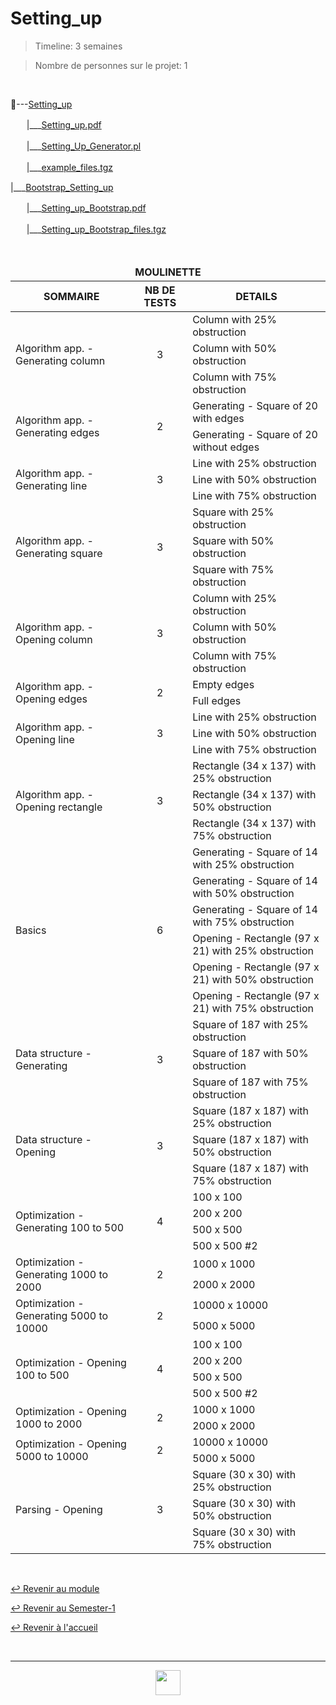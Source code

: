 # Setting_up

> Timeline: 3 semaines

> Nombre de personnes sur le projet: 1

<br>

📂---[Setting_up](https://github.com/Studio-17/Epitech-Subjects/blob/main/Semester-1/B-CPE-110/Setting_up/Setting_up)

ㅤㅤ|\_\_\_[Setting_up.pdf](https://github.com/Studio-17/Epitech-Subjects/blob/main/Semester-1/B-CPE-110/Setting_up/Setting_up/Setting_up.pdf)

ㅤㅤ|\_\_\_[Setting_Up_Generator.pl](https://github.com/Studio-17/Epitech-Subjects/blob/main/Semester-1/B-CPE-110/Setting_up/Setting_up/Setting_Up_Generator.pl)

ㅤㅤ|\_\_\_[example_files.tgz](https://github.com/Studio-17/Epitech-Subjects/blob/main/Semester-1/B-CPE-110/Setting_up/Setting_up/example_files.tgz)

|\_\_\_[Bootstrap_Setting_up](https://github.com/Studio-17/Epitech-Subjects/blob/main/Semester-1/B-CPE-110/Setting_up/Setting_up/maps-intermediate.tgz)

ㅤㅤ|\_\_\_[Setting_up_Bootstrap.pdf](https://github.com/Studio-17/Epitech-Subjects/blob/main/Semester-1/B-CPE-110/Setting_up/Bootstrap_Setting_up/Setting_Up_Bootstrap.pdf)

ㅤㅤ|\_\_\_[Setting_up_Bootstrap_files.tgz](https://github.com/Studio-17/Epitech-Subjects/blob/main/Semester-1/B-CPE-110/Setting_up/Bootstrap_Setting_up/Setting_Up_Bootstrap_file.tgz)

<br>

<table align="center">
    <thead>
        <tr>
            <td colspan="3" align="center"><strong>MOULINETTE</strong></td>
        </tr>
        <tr>
            <th>SOMMAIRE</th>
            <th>NB DE TESTS</th>
            <th>DETAILS</th>
        </tr>
    </thead>
    <tbody>
        <!-- Algorithm app. - Generating column -->
        <tr>
            <td rowspan="3">Algorithm app. - Generating column</td>
            <td rowspan="3" style="text-align: center;">3</td>
            <td>Column with 25% obstruction</td>
        </tr>
        <tr>
            <td>Column with 50% obstruction</td>
        </tr>
        <tr>
            <td>Column with 75% obstruction</td>
        </tr>
        <tr>
            <td rowspan="2">Algorithm app. - Generating edges</td>
            <td rowspan="2" style="text-align: center;">2</td>
            <td>Generating - Square of 20 with edges</td>
        </tr>
        <tr>
            <td>Generating - Square of 20 without edges</td>
        </tr>
        <tr>
            <td rowspan="3">Algorithm app. - Generating line</td>
            <td rowspan="3" style="text-align: center;">3</td>
            <td>Line with 25% obstruction</td>
        </tr>
        <tr>
            <td>Line with 50% obstruction</td>
        </tr>
        <tr>
            <td>Line with 75% obstruction</td>
        </tr>
        <tr>
            <td rowspan="3">Algorithm app. - Generating square</td>
            <td rowspan="3" style="text-align: center;">3</td>
            <td>Square with 25% obstruction</td>
        </tr>
        <tr>
            <td>Square with 50% obstruction</td>
        </tr>
        <tr>
            <td>Square with 75% obstruction</td>
        </tr>
        <tr>
            <td rowspan="3">Algorithm app. - Opening column</td>
            <td rowspan="3" style="text-align: center;">3</td>
            <td>Column with 25% obstruction</td>
        </tr>
        <tr>
            <td>Column with 50% obstruction</td>
        </tr>
        <tr>
            <td>Column with 75% obstruction</td>
        </tr>
        <tr>
            <td rowspan="2">Algorithm app. - Opening edges</td>
            <td rowspan="2" style="text-align: center;">2</td>
            <td>Empty edges</td>
        </tr>
        <tr>
            <td>Full edges</td>
        </tr>
        <tr>
            <td rowspan="3">Algorithm app. - Opening line</td>
            <td rowspan="3" style="text-align: center;">3</td>
            <td>Line with 25% obstruction</td>
        </tr>
        <tr>
            <td>Line with 50% obstruction</td>
        </tr>
        <tr>
            <td>Line with 75% obstruction</td>
        </tr>
        <tr>
            <td rowspan="3">Algorithm app. - Opening rectangle</td>
            <td rowspan="3" style="text-align: center;">3</td>
            <td>Rectangle (34 x 137) with 25% obstruction</td>
        </tr>
        <tr>
            <td>Rectangle (34 x 137) with 50% obstruction</td>
        </tr>
        <tr>
            <td>Rectangle (34 x 137) with 75% obstruction</td>
        </tr>
        <tr>
            <td rowspan="6">Basics</td>
            <td rowspan="6" style="text-align: center;">6</td>
            <td>Generating - Square of 14 with 25% obstruction</td>
        </tr>
        <tr>
            <td>Generating - Square of 14 with 50% obstruction</td>
        </tr>
        <tr>
            <td>Generating - Square of 14 with 75% obstruction</td>
        </tr>
        <tr>
            <td>Opening - Rectangle (97 x 21) with 25% obstruction</td>
        </tr>
        <tr>
            <td>Opening - Rectangle (97 x 21) with 50% obstruction</td>
        </tr>
        <tr>
            <td>Opening - Rectangle (97 x 21) with 75% obstruction</td>
        </tr>
        <tr>
            <td rowspan="3">Data structure - Generating</td>
            <td rowspan="3" style="text-align: center;">3</td>
            <td>Square of 187 with 25% obstruction</td>
        </tr>
        <tr>
            <td>Square of 187 with 50% obstruction</td>
        </tr>
        <tr>
            <td>Square of 187 with 75% obstruction</td>
        </tr>
        <tr>
            <td rowspan="3">Data structure - Opening</td>
            <td rowspan="3" style="text-align: center;">3</td>
            <td>Square (187 x 187) with 25% obstruction</td>
        </tr>
        <tr>
            <td>Square (187 x 187) with 50% obstruction</td>
        </tr>
        <tr>
            <td>Square (187 x 187) with 75% obstruction</td>
        </tr>
        <tr>
            <td rowspan="4">Optimization - Generating 100 to 500</td>
            <td rowspan="4" style="text-align: center;">4</td>
            <td>100 x 100</td>
        </tr>
        <tr>
            <td>200 x 200</td>
        </tr>
        <tr>
            <td>500 x 500</td>
        </tr>
        <tr>
            <td>500 x 500 #2</td>
        </tr>
        <tr>
            <td rowspan="2">Optimization - Generating 1000 to 2000</td>
            <td rowspan="2" style="text-align: center;">2</td>
            <td>1000 x 1000</td>
        </tr>
        <tr>
            <td>2000 x 2000</td>
        </tr>
        <tr>
            <td rowspan="2">Optimization - Generating 5000 to 10000</td>
            <td rowspan="2" style="text-align: center;">2</td>
            <td>10000 x 10000</td>
        </tr>
        <tr>
            <td>5000 x 5000</td>
        </tr>
        <tr>
            <td rowspan="4">Optimization - Opening 100 to 500</td>
            <td rowspan="4" style="text-align: center;">4</td>
            <td>100 x 100</td>
        </tr>
        <tr>
            <td>200 x 200</td>
        </tr>
        <tr>
            <td>500 x 500</td>
        </tr>
        <tr>
            <td>500 x 500 #2</td>
        </tr>
        <tr>
            <td rowspan="2">Optimization - Opening 1000 to 2000</td>
            <td rowspan="2" style="text-align: center;">2</td>
            <td>1000 x 1000</td>
        </tr>
        <tr>
            <td>2000 x 2000</td>
        </tr>
        <tr>
            <td rowspan="2">Optimization - Opening 5000 to 10000</td>
            <td rowspan="2" style="text-align: center;">2</td>
            <td>10000 x 10000</td>
        </tr>
        <tr>
            <td>5000 x 5000</td>
        </tr>
        <tr>
            <td rowspan="3">Parsing - Opening</td>
            <td rowspan="3" style="text-align: center;">3</td>
            <td>Square (30 x 30) with 25% obstruction</td>
        </tr>
        <tr>
            <td>Square (30 x 30) with 50% obstruction</td>
        </tr>
        <tr>
            <td>Square (30 x 30) with 75% obstruction</td>
        </tr>
    </tbody>
</table>

</br>

[↩️ Revenir au module](https://github.com/Studio-17/Epitech-Subjects/tree/main/Semester-1/B-CPE-110)

[↩️ Revenir au Semester-1](https://github.com/Studio-17/Epitech-Subjects/tree/main/Semester-1)

[↩️ Revenir à l'accueil](https://github.com/Studio-17/Epitech-Subjects)

<br>

---

<div align="center">

<a href="https://github.com/Studio-17" target="_blank"><img src="../../../voc17.gif" width="40"></a>

</div>

